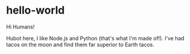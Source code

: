 # hello-world

Hi Humans!

Hubot here, I like Node.js and Python (that's what I'm made of!).
I've had tacos on the moon and find them far superior to Earth tacos.
